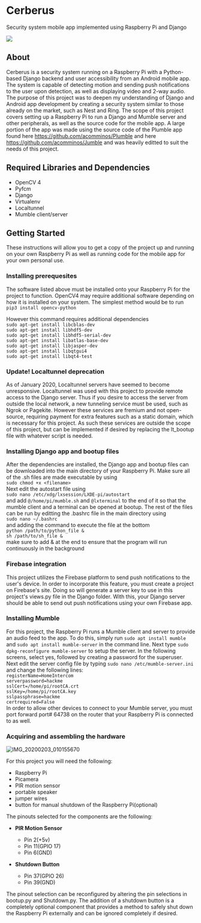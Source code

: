 # Cerberus
Security system mobile app implemented using Raspberry Pi and Django

<img src="/Demo/cerberus_demo.gif"/>

## About
Cerberus is a security system running on a Raspberry Pi with a Python-based Django backend and user accessibility from an Android mobile app. The system is capable of detecting motion and sending push notifications to the user upon detection, as well as displaying video and 2-way audio. The purpose of this project was to deepen my understanding of Django and Android app development by creating a security system similar to those already on the market, such as Nest and Ring. The scope of this project covers setting up a Raspberry Pi to run a Django and Mumble server and other peripherals, as well as the source code for the mobile app. A large portion of the app was made using the source code of the Plumble app found here https://github.com/acomminos/Plumble and here https://github.com/acomminos/Jumble and was heavily editted to suit the needs of this project. 

## Required Libraries and Dependencies
- OpenCV 4
- Pyfcm
- Django
- Virtualenv
- Localtunnel
- Mumble client/server

## Getting Started
These instructions will allow you to get a copy of the project up and running on your own Raspberry Pi as well as running code for the mobile app for your own personal use.

### Installing prerequesites
The software listed above must be installed onto your Raspberry Pi for the project to function. OpenCV4 may require additional software depending on how it is installed on your system. The simplest method would be to run  
`pip3 install opencv-python`

However this command requires additional dependencies   
`sudo apt-get install libcblas-dev`  
`sudo apt-get install libhdf5-dev`  
`sudo apt-get install libhdf5-serial-dev`  
`sudo apt-get install libatlas-base-dev`  
`sudo apt-get install libjasper-dev`   
`sudo apt-get install libqtgui4`  
`sudo apt-get install libqt4-test`  

### **Update!** Localtunnel deprecation
As of January 2020, Localtunnel servers have seemed to become unresponsive. Localtunnel was used with this project to provide remote access to the Django server. Thus if you desire to access the server from outside the local network, a new tunneling service must be used, such as Ngrok or Pagekite. However these services are fremium and not open-source, requiring payment for extra features such as a static domain, which is necessary for this project. As such these services are outside the scope of this project, but can be implemented if desired by replacing the lt_bootup file with whatever script is needed.

### Installing Django app and bootup files
After the dependencies are installed, the Django app and bootup files can be downloaded into the main directory of your Raspberry Pi. Make sure all of the .sh files are made executable by using  
`sudo chmod +x <filename>`  
Next edit the autostart file using  
`sudo nano /etc/xdg/lxsession/LXDE-pi/autostart`  
and add `@/home/pi/mumble.sh` and `@lxterminal` to the end of it so that the mumble client and a terminal can be opened at bootup. The rest of the files can be run by editting the .bashrc file in the main directory using  
`sudo nano ~/.bashrc`  
and adding the command to execute the file at the bottom  
`python /path/to/python_file &`  
`sh /path/to/sh_file &`  
make sure to add & at the end to ensure that the program will run continuously in the background

### Firebase integration
This project utilizes the Firebase platform to send push notifications to the user's device. In order to incorporate this feature, you must create a project on Firebase's site. Doing so will generate a server key to use in this project's views.py file in the Django folder. With this, your Django server should be able to send out push notifications using your own Firebase app.

### Installing Mumble
For this project, the Raspberry Pi runs a Mumble client and server to provide an audio feed to the app. To do this, simply run `sudo apt install mumble` and `sudo apt install mumble-server` in the command line. Next type `sudo dpkg-reconfigure mumble-server` to setup the server. In the following screens, select yes, followed by creating a password for the superuser. Next edit the server config file by typing `sudo nano /etc/mumble-server.ini` and change the following lines:  
`registerName=HomeIntercom`  
`serverpassword=hackme`  
`sslCert=/home/pi/rootCA.crt`  
`sslKey=/home/pi/rootCA.key`  
`sslpassphrase=hackme`  
`certrequired=False`  
In order to allow other devices to connect to your Mumble server, you must port forward port# 64738 on the router that your Raspberry Pi is connected to as well. 

### Acquiring and assembling the hardware  
![IMG_20200203_010155670](https://user-images.githubusercontent.com/30604147/73686224-71f51e80-467c-11ea-97a8-bf1a53012274.jpg)

For this project you will need the following:
- Raspberry Pi
- Picamera
- PIR motion sensor
- portable speaker
- jumper wires
- button for manual shutdown of the Raspberry Pi(optional)

The pinouts selected for the components are the following:  
- **PIR Motion Sensor**
  - Pin 2(+5v)
  - Pin 11(GPIO 17)
  - Pin 6(GND)

- **Shutdown Button**
  - Pin 37(GPIO 26)
  - Pin 39(GND)

The pinout selection can be reconfigured by altering the pin selections in bootup.py and Shutdown.py. The addition of a shutdown button is a completely optional component that provides a method to safely shut down the Raspberry Pi externally and can be ignored completely if desired.
